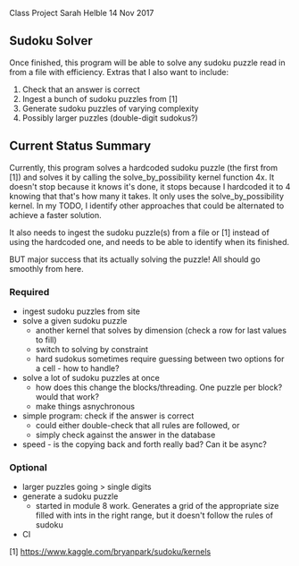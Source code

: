 Class Project
Sarah Helble
14 Nov 2017

Sudoku Solver
-------------
Once finished, this program will be able to solve any sudoku puzzle read in from a file with efficiency.
Extras that I also want to include:
1. Check that an answer is correct
2. Ingest a bunch of sudoku puzzles from [1]
3. Generate sudoku puzzles of varying complexity
4. Possibly larger puzzles (double-digit sudokus?)

Current Status Summary
----------------------
Currently, this program solves a hardcoded sudoku puzzle (the first from [1])
and solves it by calling the solve_by_possibility kernel function 4x. It doesn't
stop because it knows it's done, it stops because I hardcoded it to 4 knowing
that that's how many it takes. It only uses the solve_by_possibility kernel. In
my TODO, I identify other approaches that could be alternated to achieve a
faster solution.

It also needs to ingest the sudoku puzzle(s) from a file or [1] instead of using
the hardcoded one, and needs to be able to identify when its finished.

BUT major success that its actually solving the puzzle! All should go smoothly from here.

### Required
- ingest sudoku puzzles from site
- solve a given sudoku puzzle
  - another kernel that solves by dimension (check a row for last values to fill)
  - switch to solving by constraint
  - hard sudokus sometimes require guessing between two options for a cell - how to handle?
- solve a lot of sudoku puzzles at once
  - how does this change the blocks/threading. One puzzle per block? would that work?
  - make things asnychronous
- simple program: check if the answer is correct
  - could either double-check that all rules are followed, or
  - simply check against the answer in the database
- speed - is the copying back and forth really bad? Can it be async?

### Optional
- larger puzzles going > single digits
- generate a sudoku puzzle
  - started in module 8 work. Generates a grid of the appropriate size filled with
    ints in the right range, but it doesn't follow the rules of sudoku
- CI

[1] https://www.kaggle.com/bryanpark/sudoku/kernels
